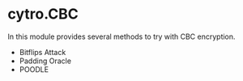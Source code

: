 # cytro.CBC

In this module provides several methods to try with CBC encryption.

- Bitflips Attack
- Padding Oracle
- POODLE